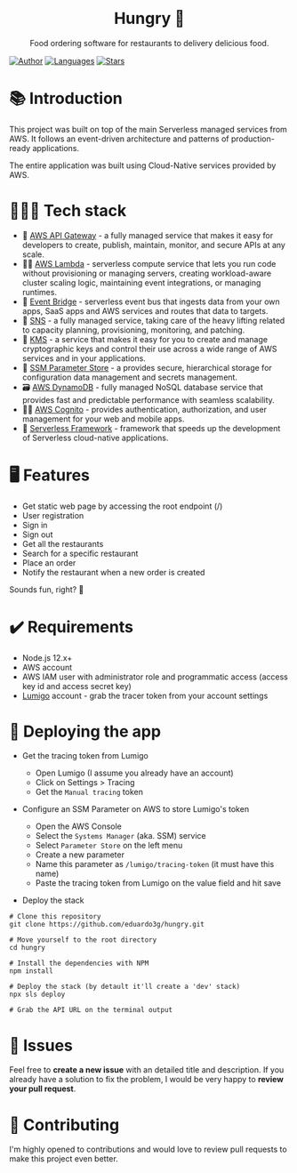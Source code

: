 <!-- <p align="center">
   <img alt="Twitter logo" src="./.github/docs/images/logo.png" width="150px" />
</p> -->


<h1 align="center" style="margin-top:30px">
  Hungry 🍲
</h1>

<p align="center">Food ordering software for restaurants to delivery delicious food.</p>

<p align="center" style="margin-top:15px">

  [![Author](https://img.shields.io/badge/author-eduardo3g-1da1f2?style=flat-square)](https://github.com/eduardo3g)
  [![Languages](https://img.shields.io/github/languages/count/eduardo3g/hungry?color=%1da1f2&style=flat-square)](#)
  [![Stars](https://img.shields.io/github/stars/eduardo3g/hungry?color=1da1f2&style=flat-square)](https://github.com/eduardo3g/hungry/stargazers)
</p>

# 📚 Introduction

This project was built on top of the main Serverless managed services from AWS. It follows an event-driven architecture and patterns of production-ready applications.<br/>

The entire application was built using Cloud-Native services provided by AWS.

# 👨🏽‍🔧 Tech stack

* 🏡 <a href="https://aws.amazon.com/api-gateway/">AWS API Gateway</a> - a fully managed service that makes it easy for developers to create, publish, maintain, monitor, and secure APIs at any scale.
* 👷🏻 <a href="https://www.google.com/aclk?sa=L&ai=DChcSEwi65ZOUsO_wAhVBgJEKHUiuDwIYABABGgJjZQ&ae=2&sig=AOD64_1WI4JrkomIsRl4pzEy7HCKyY1qNQ&q=&ved=2ahUKEwjKh4yUsO_wAhWCJ7kGHYXxB8oQqyQoAHoECAEQEQ&adurl=">AWS Lambda</a> - serverless compute service that lets you run code without provisioning or managing servers, creating workload-aware cluster scaling logic, maintaining event integrations, or managing runtimes.
* 🌉 <a href="https://aws.amazon.com/eventbridge/">Event Bridge</a> - serverless event bus that ingests data from your own apps, SaaS apps and AWS services and routes that data to targets.
* 🔔 <a href="https://aws.amazon.com/sns/">SNS</a> - a fully managed service, taking care of the heavy lifting related to capacity planning, provisioning, monitoring, and patching.
* 🤫 <a href="https://aws.amazon.com/kms/">KMS</a> - a service that makes it easy for you to create and manage cryptographic keys and control their use across a wide range of AWS services and in your applications.
* 🔑 <a href="https://docs.aws.amazon.com/systems-manager/latest/userguide/systems-manager-parameter-store.html">SSM Parameter Store</a> - a provides secure, hierarchical storage for configuration data management and secrets management.
* 🗃️ <a href="https://docs.aws.amazon.com/amazondynamodb/latest/developerguide/Introduction.html">AWS DynamoDB</a> - fully managed NoSQL database service that provides fast and predictable performance with seamless scalability.
* 👮🏻 <a href="https://docs.aws.amazon.com/cognito/latest/developerguide/what-is-amazon-cognito.html">AWS Cognito</a> - provides authentication, authorization, and user management for your web and mobile apps.
* 🍃 <a href="https://www.serverless.com/">Serverless Framework</a> - framework that speeds up the development of Serverless cloud-native applications.

# 🖥️ Features

* Get static web page by accessing the root endpoint (/)
* User registration
* Sign in
* Sign out
* Get all the restaurants
* Search for a specific restaurant
* Place an order
* Notify the restaurant when a new order is created

Sounds fun, right? 🤟

# ✔️ Requirements
* Node.js 12.x+
* AWS account
* AWS IAM user with administrator role and programmatic access (access key id and access secret key)
* <a href="https://lumigo.io/">Lumigo</a> account - grab the tracer token from your account settings

# 🌱 Deploying the app
* Get the tracing token from Lumigo
  - Open Lumigo (I assume you already have an account)
  - Click on Settings > Tracing
  - Get the `Manual tracing` token
* Configure an SSM Parameter on AWS to store Lumigo's token
  - Open the AWS Console
  - Select the `Systems Manager` (aka. SSM) service
  - Select `Parameter Store` on the left menu
  - Create a new parameter
  - Name this parameter as `/lumigo/tracing-token` (it must have this name)
  - Paste the tracing token from Lumigo on the value field and hit save

* Deploy the stack
```
# Clone this repository
git clone https://github.com/eduardo3g/hungry.git

# Move yourself to the root directory
cd hungry

# Install the dependencies with NPM
npm install

# Deploy the stack (by detault it'll create a 'dev' stack)
npx sls deploy

# Grab the API URL on the terminal output
```

# 🐞 Issues

Feel free to <b>create a new issue</b> with an detailed title and description. If you already have a solution to fix the problem, I would be very happy to <b>review your pull request</b>.

# 🎉 Contributing

I'm highly opened to contributions and would love to review pull requests to make this project even better.
